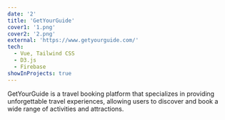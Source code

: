```yaml
---
date: '2'
title: 'GetYourGuide'
cover1: '1.png'
cover2: '2.png'
external: 'https://www.getyourguide.com/'
tech:
  - Vue, Tailwind CSS
  - D3.js
  - Firebase
showInProjects: true
---
```


GetYourGuide is a travel booking platform that specializes in providing unforgettable travel experiences, allowing users to discover and book a wide range of activities and attractions.
